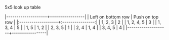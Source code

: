 5x5 look up table

|--------------------+-----------------|
| Left on bottom row | Push on top row |
|:-------------------+:----------------:|
| 1, 2, 3            |               2 |
| 1, 2, 4, 5         |               3 |
| 1, 3, 4            |               5 |
| 1, 5               |            1, 2 |
| 2, 3, 5            |               1 |
| 2, 4               |            1, 4 |
| 3, 4, 5            |               4 |
|--------------------+-----------------|
